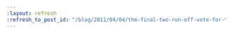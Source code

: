 ```yaml
---
:layout: refresh
:refresh_to_post_id: "/blog/2011/04/04/the-final-two-run-off-vote-for-the-new-jenkins-logo"
---
```

